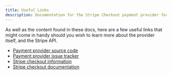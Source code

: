 ```yaml
---
title: Useful Links
description: Documentation for the Stripe Checkout payment provider for Vendr, the eCommerce solution for Umbraco v8+
---
```


As well as the content found in these docs, here are a few useful links that might come in handy should you wish to learn more about the provider itself, and the Stripe API.

* [Payment provider source code](https://github.com/vendrhub/vendr-payment-provider-stripe)
* [Payment provider issue tracker](https://github.com/vendrhub/vendr-payment-provider-stripe/issues)
* [Stripe checkout information](https://stripe.com/gb/payments/checkout)
* [Stripe checkout documentation](https://stripe.com/docs/payments/checkout)